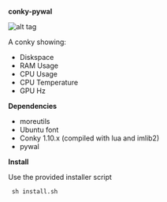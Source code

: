 <b>conky-pywal</b>

![alt tag](https://raw.githubusercontent.com/xexpanderx/conky-pywal/master/screenshot.png)

A conky showing:
- Diskspace
- RAM Usage
- CPU Usage
- CPU Temperature
- GPU Hz

<b>Dependencies</b>

- moreutils
- Ubuntu font
- Conky 1.10.x (compiled with lua and imlib2)
- pywal

<b>Install</b>

Use the provided installer script

<code> sh install.sh </code>
